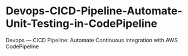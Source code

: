 # Devops-CICD-Pipeline-Automate-Unit-Testing-in-CodePipeline
Devops — CICD Pipeline: Automate Continuous integration with AWS CodePipeline
